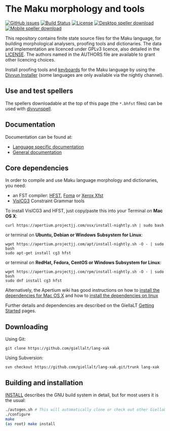 The Maku morphology and tools
==========================================

[![GitHub issues](https://img.shields.io/github/issues-raw/giellalt/lang-xak)](https://github.com/giellalt/lang-xak/issues)
[![Build Status](https://divvun-tc.thetc.se/api/github/v1/repository/giellalt/lang-xak/main/badge.svg)](https://github.com/giellalt/lang-xak/actions)
[![License](https://img.shields.io/github/license/giellalt/lang-xak)](https://github.com/giellalt/lang-xak/blob/main/LICENSE)
[![Desktop speller download](https://img.shields.io/badge/download%40latest-desktop--bhfst-brightgreen)](https://pahkat.uit.no/main/download/speller-xak?platform=desktop&channel=nightly)
[![Mobile speller download](https://img.shields.io/badge/download%40latest-mobile--bhfst-brightgreen)](https://pahkat.uit.no/main/download/speller-xak?platform=mbile&channel=nightly)

This repository contains finite state source files for the Maku language,
for building morphological analysers, proofing tools
and dictionaries. The data and implementation are licenced under GPLv3
licence, also detailed in the
[LICENSE](https://github.com/giellalt/lang-xak/blob/main/LICENSE). The
authors named in the AUTHORS file are available to grant other licencing
choices.

Install proofing tools and [keyboards](https://github.com/giellalt/keyboard-xak)
for the Maku language by using the [Divvun Installer](http://divvun.no)
(some languages are only available via the nightly channel).

Use and test spellers
---------------------

The spellers downloadable at the top of this page (the `*.bhfst` files) can be
used with [divvunspell](https://github.com/divvun/divvunspell).

Documentation
-------------

Documentation can be found at:

- [Language specific documentation](https://giellalt.github.io/lang-xak/)
- [General documentation](https://giellalt.github.io/)

Core dependencies
-----------------

In order to compile and use Maku language morphology and
dictionaries, you need:

- an FST compiler: [HFST](https://github.com/hfst/hfst), [Foma](https://github.com/mhulden/foma) or [Xerox Xfst](https://web.stanford.edu/~laurik/fsmbook/home.html)
- [VislCG3](https://visl.sdu.dk/svn/visl/tools/vislcg3/trunk) Constraint Grammar tools

To install VislCG3 and HFST, just copy/paste this into your Terminal on **Mac OS X**:

```
curl https://apertium.projectjj.com/osx/install-nightly.sh | sudo bash
```

or terminal on **Ubuntu, Debian or Windows Subsystem for Linux**:

```
wget https://apertium.projectjj.com/apt/install-nightly.sh -O - | sudo bash
sudo apt-get install cg3 hfst
```

or terminal on **RedHat, Fedora, CentOS or Windows Subsystem for Linux**:

```
wget https://apertium.projectjj.com/rpm/install-nightly.sh -O - | sudo bash
sudo dnf install cg3 hfst
```

Alternatively, the Apertium wiki has good instructions on how to [install the dependencies for Mac
OS X](https://wiki.apertium.org/wiki/Apertium_on_Mac_OS_X) and how to [install
the dependencies on
linux](https://wiki.apertium.org/wiki/Installation_of_grammar_libraries)

Further details and dependencies are described on the GiellaLT [Getting Started](https://giellalt.uit.no/infra/GettingStarted.html) pages.

Downloading
-----------

Using Git:
```
git clone https://github.com/giellalt/lang-xak
```

Using Subversion:
```
svn checkout https://github.com/giellalt/lang-xak.git/trunk lang-xak
```

Building and installation
-------------------------

[INSTALL](https://github.com/giellalt/lang-xak/blob/main/INSTALL)
describes the GNU build system in detail, but for most users it is the usual:

```sh
./autogen.sh # This will automatically clone or check out other GiellaLT dependencies
./configure
make
(as root) make install
```
